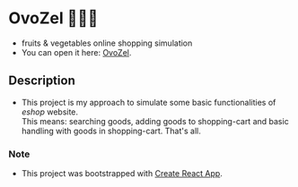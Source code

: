 # OvoZel 🍋🥕🛒

- fruits & vegetables online shopping simulation
- You can open it here: [OvoZel](https://dusan-goll.github.io/OvoZel/).  

## Description  

- This project is my approach to simulate some basic functionalities of *eshop* website.  
This means: searching goods, adding goods to shopping-cart
and basic handling with goods in shopping-cart. That's all.  

### Note  

- This project was bootstrapped with [Create React App](https://github.com/facebook/create-react-app).  
